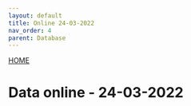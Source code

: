 ```yaml
---
layout: default
title: Online 24-03-2022
nav_order: 4
parent: Database
---
```

[HOME](../README.md)
# Data online - 24-03-2022
